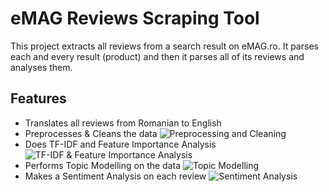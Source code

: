 
# eMAG Reviews Scraping Tool

This project extracts all reviews from a search result on eMAG.ro. It parses each and every result (product) and then it parses all of its reviews and analyses them.




## Features

- Translates all reviews from Romanian to English
- Preprocesses & Cleans the data
![Preprocessing and Cleaning](2.plot_before_and_after_preprocessing.png)
- Does TF-IDF and Feature Importance Analysis
![TF-IDF & Feature Importance Analysis](3&4.feature_importance_analysis.png)
- Performs Topic Modelling on the data
![Topic Modelling](5.topic_modelling.png)
- Makes a Sentiment Analysis on each review
![Sentiment Analysis](6.sentiment_analysis.png)